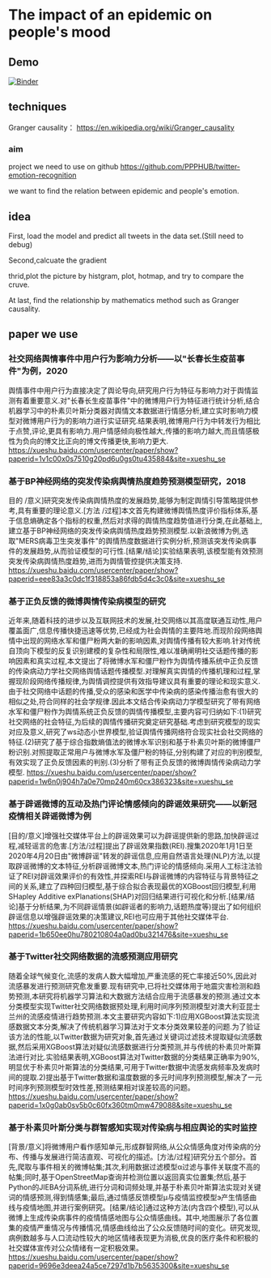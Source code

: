 # The impact of an epidemic on people's mood
## Demo
[![Binder](https://mybinder.org/badge_logo.svg)](https://mybinder.org/v2/gh/PPPHUB/twitter-emotion-recognition/HEAD)

## techniques
Granger causality： https://en.wikipedia.org/wiki/Granger_causality

### aim
project we need to use on github
https://github.com/PPPHUB/twitter-emotion-recognition

we want to find the relation between epidemic and people's emotion.

## idea
First, load the model and predict all tweets in the data set.(Still need to debug)

Second,calcuate the gradient

thrid,plot the picture by histgram, plot, hotmap, and try to compare the cruve.

At last, find the relationship by mathematics method such as Granger causality.

## paper we use
### 社交网络舆情事件中用户行为影响力分析——以"长春长生疫苗事件"为例，2020
舆情事件中用户行为直接决定了舆论导向,研究用户行为特征与影响力对于舆情监测有着重要意义.对"长春长生疫苗事件"中的微博用户行为特征进行统计分析,结合机器学习中的朴素贝叶斯分类器对舆情文本数据进行情感分析,建立实时影响力模型对微博用户行为的影响力进行实证研究.结果表明,微博用户行为中转发行为相比于点赞,评论,更具有影响力.用户情感倾向极性越大,传播的影响力越大,而且情感极性为负向的博文比正向的博文传播更快,影响力更大.
https://xueshu.baidu.com/usercenter/paper/show?paperid=1v1c00x0s7510g20pd6u0gs0tu435884&site=xueshu_se 


### 基于BP神经网络的突发传染病舆情热度趋势预测模型研究，2018
目的 /意义]研究突发传染病舆情热度的发展趋势,能够为制定舆情引导策略提供参考,具有重要的理论意义.[方法 /过程]本文首先构建微博舆情热度评价指标体系,基于信息熵确定各个指标的权重,然后对求得的舆情热度趋势值进行分类,在此基础上,建立基于BP神经网络的突发传染病舆情热度趋势预测模型.以新浪微博为例,选取"MERS病毒卫生突发事件"的舆情热度数据进行实例分析,预测该突发传染病事件的发展趋势,从而验证模型的可行性.[结果/结论]实验结果表明,该模型能有效预测突发传染病舆情热度趋势,进而为舆情管控提供决策支持.
https://xueshu.baidu.com/usercenter/paper/show?paperid=eee83a3c0dc1f318853a86fdb5d4c3c0&site=xueshu_se

### 基于正负反馈的微博舆情传染病模型的研究

近年来,随着科技的进步以及互联网技术的发展,社交网络以其高度联通互动性,用户覆盖面广,信息传播快捷迅速等优势,已经成为社会舆情的主要阵地.而现阶段网络舆情中出现的网络水军和僵尸粉两大新的影响因素,对舆情传播有较大影响.针对传统自顶向下模型的反复识别建模的复杂性和局限性,难以准确阐明社交话题传播的影响因素和真实过程,本文提出了将微博水军和僵尸粉作为舆情传播系统中正负反馈的传染病动力学社交网络舆情话题传播模型.对理解真实舆情的传播机理和过程,掌握现阶段网络传播规律,为舆情调控提供有效指导建议具有重要的理论和现实意义.由于社交网络中话题的传播,受众的感染和医学中传染病的感染传播治愈有很大的相似之处,符合同样的社会学规律.因此本文结合传染病动力学模型研究了带有网络水军和僵尸粉作为舆情系统正负反馈的舆情传播模型,主要内容可归纳如下:(1)研究社交网络的社会特征,为后续的舆情传播研究奠定研究基础.考虑到研究模型的现实对应及意义,研究了ws动态小世界模型,验证舆情传播网络符合现实社会社交网络的特征.(2)研究了基于综合指数熵值法的微博水军识别和基于朴素贝叶斯的微博僵尸粉识别.对照提取正常用户与微博水军及僵尸粉的特征,分别构建了对应的判别模型,有效实现了正负反馈因素的判别.(3)分析了带有正负反馈的微博舆情传染病动力学模型.
https://xueshu.baidu.com/usercenter/paper/show?paperid=1w6n0j904h7a0e70mp240m60cx386323&site=xueshu_se


### 基于辟谣微博的互动及热门评论情感倾向的辟谣效果研究——以新冠疫情相关辟谣微博为例
[目的/意义]增强社交媒体平台上的辟谣效果可以为辟谣提供新的思路,加快辟谣过程,减轻谣言的危害.[方法/过程]提出了辟谣效果指数(REI).搜集2020年1月1日至2020年4月20日由"微博辟谣"转发的辟谣信息,应用自然语言处理(NLP)方法,以提取辟谣微博的文本特征,分析辟谣微博文本,热门评论的情感倾向.采用人工标注法验证了REI对辟谣效果评价的有效性,并探索REI与辟谣微博的内容特征与背景特征之间的关系,建立了四种回归模型,基于综合拟合表现最优的XGBoost回归模型,利用SHapley Additive exPlanations(SHAP)对回归结果进行可视化和分析.[结果/结论]基于分析结果,为不同辟谣情景(如辟谣者的影响力,话题热度等)提出了如何组织辟谣信息以增强辟谣效果的决策建议,REI也可应用于其他社交媒体平台.
https://xueshu.baidu.com/usercenter/paper/show?paperid=1b650ee0hu780210804a0ad0bu321476&site=xueshu_se 

### 基于Twitter社交网络数据的流感预测应用研究

随着全球气候变化,流感的发病人数大幅增加,严重流感的死亡率接近50%,因此对流感暴发进行预测研究愈发重要.现有研究中,已将社交媒体用于地震灾害检测和趋势预测,本研究将机器学习算法和大数据方法结合应用于流感暴发的预测.通过文本分类模型实现Twitter社交网络数据预处理,利用时间序列预测模型对澳大利亚昆士兰州的流感疫情进行趋势预测.本文主要研究内容如下:1)应用XGBoost算法实现流感数据文本分类,解决了传统机器学习算法对于文本分类效果较差的问题.为了验证该方法的性能,以Twitter数据为研究对象,首先通过关键词过滤技术提取疑似流感数据,然后采用XGBoost算法对疑似流感数据进行分类预测,并与传统的朴素贝叶斯算法进行对比.实验结果表明,XGBoost算法对Twitter数据的分类结果正确率为90%,明显优于朴素贝叶斯算法的分类结果,可用于Twitter数据中流感发病频率及发病时间的提取.2)提出基于Twitter数据和温度数据的多元时间序列预测模型,解决了一元时间序列预测模型时效性差,预测结果相对误差较高的问题。
https://xueshu.baidu.com/usercenter/paper/show?paperid=1x0g0ab0sv5b0c60fx360tm0mw479088&site=xueshu_se 

### 基于朴素贝叶斯分类与群智感知实现对传染病与相应舆论的实时监控

[背景/意义]将微博用户看作感知单元,形成群智网络,从公众情感角度对传染病的分布、传播与发展进行简洁直观、可视化的描述。[方法/过程]研究分五个部分。首先,爬取与事件相关的微博帖集;其次,利用数据过滤模型α过滤与事件关联度不高的帖集;同时,基于OpenStreetMap查询并检测位置以返回真实位置集;然后,基于Python的JIEBA分词系统,进行分词和词频处理,并基于朴素贝叶斯算法实现对关键词的情感预测,得到情感集;最后,通过情感反馈模型μ与疫情监控模型э产生情感曲线与疫情地图,并进行案例研究。[结果/结论]通过这种方法(内含四个模型),可以从微博上生成传染病事件的疫情情感地图与公众情感曲线。其中,地图展示了各位置集的疫情严重情况与传播情况,情感曲线给出了公众反馈随时间的变化。研究发现,病例数越多与人口流动性较大的地区情绪表现更为消极,优良的医疗条件和积极的社交媒体宣传对公众情绪有一定积极效果。
https://xueshu.baidu.com/usercenter/paper/show?paperid=9696e3deea24a5ce7297d1b7b5635300&site=xueshu_se
